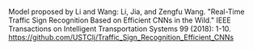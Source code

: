 Model proposed by Li and Wang: Li, Jia, and Zengfu Wang. "Real-Time Traffic Sign Recognition Based on Efficient CNNs in the Wild." IEEE Transactions on Intelligent Transportation Systems 99 (2018): 1-10. 
https://github.com/USTClj/Traffic_Sign_Recognition_Efficient_CNNs
